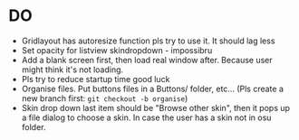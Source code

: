 # DO 
- Gridlayout has autoresize function pls try to use it. It should lag less
- Set opacity for listview skindropdown - impossibru
- Add a blank screen first, then load real window after. Because user might think it's not loading.
- Pls try to reduce startup time good luck
- Organise files. Put buttons files in a Buttons/ folder, etc... (Pls create a new branch first: `git checkout -b organise`)
- Skin drop down last item should be "Browse other skin", then it pops up a file dialog to choose a skin. In case the user has a skin not in osu folder.
